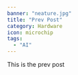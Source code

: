 ```yaml
---
banner: "neature.jpg"
title: "Prev Post"
category: Hardware
icon: microchip
tags:
  - "AI"
---
```


This is the prev post